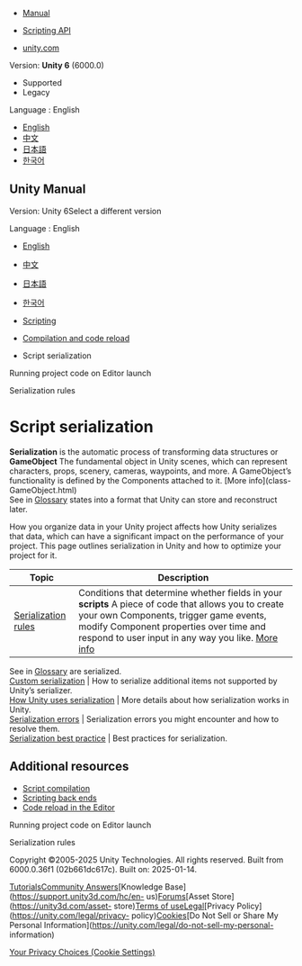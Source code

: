 [](https://docs.unity3d.com)

  * [Manual](../Manual/index.html)
  * [Scripting API](../ScriptReference/index.html)

  * [unity.com](https://unity.com/)

Version: **Unity 6** (6000.0)

  * Supported
  * Legacy

Language : English

  * [English](/Manual/script-serialization.html)
  * [中文](/cn/current/Manual/script-serialization.html)
  * [日本語](/ja/current/Manual/script-serialization.html)
  * [한국어](/kr/current/Manual/script-serialization.html)

[](https://docs.unity3d.com)

## Unity Manual

Version: Unity 6Select a different version

Language : English

  * [English](/Manual/script-serialization.html)
  * [中文](/cn/current/Manual/script-serialization.html)
  * [日本語](/ja/current/Manual/script-serialization.html)
  * [한국어](/kr/current/Manual/script-serialization.html)

  * [Scripting](scripting.html)
  * [Compilation and code reload ](compilation-and-code-reload.html)
  * Script serialization

[](running-editor-code-on-launch.html)

Running project code on Editor launch

[](script-serialization-rules.html)

Serialization rules

# Script serialization

**Serialization** is the automatic process of transforming data structures or
**GameObject** The fundamental object in Unity scenes, which can represent
characters, props, scenery, cameras, waypoints, and more. A GameObject’s
functionality is defined by the Components attached to it. [More info](class-
GameObject.html)  
See in [Glossary](Glossary.html#GameObject) states into a format that Unity
can store and reconstruct later.

How you organize data in your Unity project affects how Unity serializes that
data, which can have a significant impact on the performance of your project.
This page outlines serialization in Unity and how to optimize your project for
it.

**Topic** | **Description**  
---|---  
[Serialization rules](script-serialization-rules.html) | Conditions that determine whether fields in your **scripts** A piece of code that allows you to create your own Components, trigger game events, modify Component properties over time and respond to user input in any way you like. [More info](creating-scripts.html)  
See in [Glossary](Glossary.html#Scripts) are serialized.  
[Custom serialization](script-serialization-custom-serialization.html) | How to serialize additional items not supported by Unity’s serializer.  
[How Unity uses serialization](script-serialization-how-unity-uses.html) | More details about how serialization works in Unity.  
[Serialization errors](script-serialization-errors.html) | Serialization errors you might encounter and how to resolve them.  
[Serialization best practice](script-serialization-best-practices.html) | Best practices for serialization.  
  
## Additional resources

  * [Script compilation](script-compilation.html)
  * [Scripting back ends](scripting-backends.html)
  * [Code reload in the Editor](code-reloading-editor.html)

[](running-editor-code-on-launch.html)

Running project code on Editor launch

[](script-serialization-rules.html)

Serialization rules

Copyright ©2005-2025 Unity Technologies. All rights reserved. Built from
6000.0.36f1 (02b661dc617c). Built on: 2025-01-14.

[Tutorials](https://learn.unity.com/)[Community
Answers](https://answers.unity3d.com)[Knowledge
Base](https://support.unity3d.com/hc/en-
us)[Forums](https://forum.unity3d.com)[Asset Store](https://unity3d.com/asset-
store)[Terms of
use](https://docs.unity3d.com/Manual/TermsOfUse.html)[Legal](https://unity.com/legal)[Privacy
Policy](https://unity.com/legal/privacy-
policy)[Cookies](https://unity.com/legal/cookie-policy)[Do Not Sell or Share
My Personal Information](https://unity.com/legal/do-not-sell-my-personal-
information)

[Your Privacy Choices (Cookie Settings)](javascript:void\(0\);)

